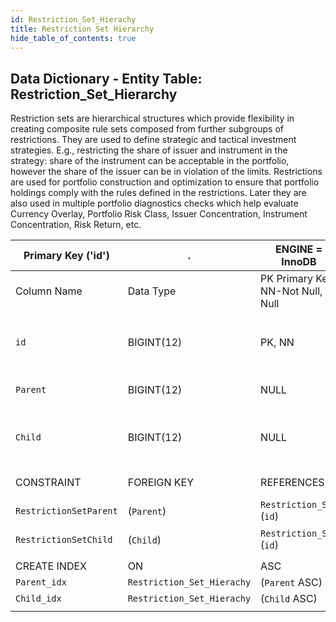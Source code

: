 ```yaml
---
id: Restriction_Set_Hierachy
title: Restriction Set Hierarchy
hide_table_of_contents: true
---
```


## Data Dictionary - Entity Table: Restriction_Set_Hierarchy

Restriction sets are hierarchical structures which provide flexibility in creating composite rule sets composed from further subgroups of restrictions. 
They are used to define strategic and tactical investment strategies. E.g., restricting the share of issuer and instrument in the strategy: share of the instrument can be acceptable in the portfolio, however the share of the issuer can be in violation of the limits. 
Restrictions are used for portfolio construction and optimization to ensure that portfolio holdings comply with the rules defined in the restrictions. Later they are also used in multiple portfolio diagnostics checks which help evaluate Currency Overlay, Portfolio Risk Class, Issuer Concentration, Instrument Concentration, Risk Return, etc. 

| Primary Key ('id')|.|ENGINE = InnoDB|.|.|
|---|---|---|---|---|
|Column Name|Data Type|PK Primary Key, NN-Not Null, Null|Example|Comments|
||
|`id`|BIGINT(12)|PK, NN|1|PrimaryKey-ID, Not Null (auto creates)|
|`Parent`|BIGINT(12)|NULL|1|Top of hierarchy (parent)|
|`Child`|BIGINT(12)|NULL|2|Under parent hierarchy (child)|
||
|CONSTRAINT|FOREIGN KEY|REFERENCES|ON DELETE|ON UPDATE|
|`RestrictionSetParent`|(`Parent`)|`Restriction_Set` (`id`)| NO ACTION|NO ACTION|
|`RestrictionSetChild`|(`Child`)|`Restriction_Set` (`id`)| NO ACTION|NO ACTION|
||
|CREATE INDEX|ON|ASC|VISIBLE|.|
|`Parent_idx`|`Restriction_Set_Hierachy`|(`Parent` ASC)| VISIBLE|.|
|`Child_idx`|`Restriction_Set_Hierachy`|(`Child` ASC)| VISIBLE|.|
||
 
